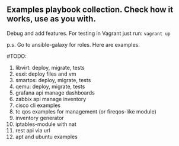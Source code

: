 ## Examples playbook collection. Check how it works, use as you with.
Debug and add features. For testing in Vagrant just run: `vagrant up`

p.s. Go to ansible-galaxy for roles. Here are examples.

#TODO:
1) libvirt: deploy, migrate, tests
2) esxi: deploy files and vm
3) smartos: deploy, migrate, tests
4) qemu: deploy, migrate, tests
5) grafana api manage dashboards
6) zabbix api manage inventory
7) cisco cli examples
8) tc qos examples for management (or fireqos-like module)
9) inventory generator
10) iptables-module with nat
11) rest api via url
12) apt and ubuntu examples
